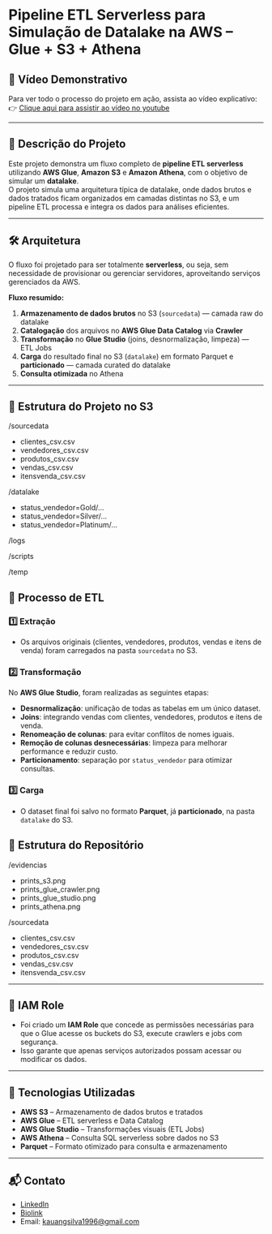 # Pipeline ETL Serverless para Simulação de Datalake na AWS – Glue + S3 + Athena

## 🎥 Vídeo Demonstrativo  
Para ver todo o processo do projeto em ação, assista ao vídeo explicativo:  
👉 [Clique aqui para assistir ao vídeo no youtube](https://www.youtube.com/watch?v=GXAscrgeP4c) 


---

## 📌 Descrição do Projeto  
Este projeto demonstra um fluxo completo de **pipeline ETL serverless** utilizando **AWS Glue**, **Amazon S3** e **Amazon Athena**, com o objetivo de simular um **datalake**.  
O projeto simula uma arquitetura típica de datalake, onde dados brutos e dados tratados ficam organizados em camadas distintas no S3, e um pipeline ETL processa e integra os dados para análises eficientes.

---

## 🛠 Arquitetura  
O fluxo foi projetado para ser totalmente **serverless**, ou seja, sem necessidade de provisionar ou gerenciar servidores, aproveitando serviços gerenciados da AWS.

**Fluxo resumido:**  
1. **Armazenamento de dados brutos** no S3 (`sourcedata`) — camada raw do datalake  
2. **Catalogação** dos arquivos no **AWS Glue Data Catalog** via **Crawler**  
3. **Transformação** no **Glue Studio** (joins, desnormalização, limpeza) — ETL Jobs  
4. **Carga** do resultado final no S3 (`datalake`) em formato Parquet e **particionado** — camada curated do datalake  
5. **Consulta otimizada** no Athena

---

## 📂 Estrutura do Projeto no S3  
/sourcedata
* clientes_csv.csv
* vendedores_csv.csv
* produtos_csv.csv
* vendas_csv.csv
* itensvenda_csv.csv

/datalake
* status_vendedor=Gold/...
* status_vendedor=Silver/...
* status_vendedor=Platinum/...

/logs

/scripts

/temp

## 🔄 Processo de ETL  
### 1️⃣ Extração  
- Os arquivos originais (clientes, vendedores, produtos, vendas e itens de venda) foram carregados na pasta `sourcedata` no S3.

### 2️⃣ Transformação  
No **AWS Glue Studio**, foram realizadas as seguintes etapas:  
- **Desnormalização**: unificação de todas as tabelas em um único dataset.  
- **Joins**: integrando vendas com clientes, vendedores, produtos e itens de venda.  
- **Renomeação de colunas**: para evitar conflitos de nomes iguais.  
- **Remoção de colunas desnecessárias**: limpeza para melhorar performance e reduzir custo.  
- **Particionamento**: separação por `status_vendedor` para otimizar consultas.

### 3️⃣ Carga  
- O dataset final foi salvo no formato **Parquet**, já **particionado**, na pasta `datalake` do S3.

## 📁 Estrutura do Repositório  
/evidencias
- prints_s3.png
- prints_glue_crawler.png
- prints_glue_studio.png
- prints_athena.png

/sourcedata
- clientes_csv.csv
- vendedores_csv.csv
- produtos_csv.csv
- vendas_csv.csv
- itensvenda_csv.csv

---

## 🔐 IAM Role  
- Foi criado um **IAM Role** que concede as permissões necessárias para que o Glue acesse os buckets do S3, execute crawlers e jobs com segurança.  
- Isso garante que apenas serviços autorizados possam acessar ou modificar os dados.

---

## 🚀 Tecnologias Utilizadas  
- **AWS S3** – Armazenamento de dados brutos e tratados  
- **AWS Glue** – ETL serverless e Data Catalog  
- **AWS Glue Studio** – Transformações visuais  (ETL Jobs)
- **AWS Athena** – Consulta SQL serverless sobre dados no S3  
- **Parquet** – Formato otimizado para consulta e armazenamento

---

## 📬 Contato

- [LinkedIn](https://www.linkedin.com/in/kauansilva96/)
- [Biolink](https://biolink.website/socialKauanSilva)
- Email: kauangsilva1996@gmail.com

